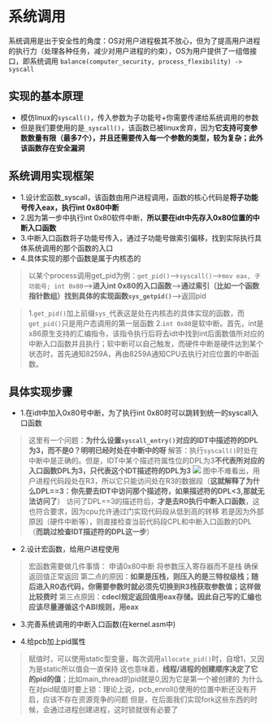 # 系统调用
系统调用是出于安全性的角度：OS对用户进程极其不放心，但为了提高用户进程的执行力（处理各种任务，减少对用户进程的约束），OS为用户提供了一组借接口，即系统调用
`balance(computer_security, process_flexibility) -> syscall`

## 实现的基本原理
- 模仿linux的`syscall()`，传入参数为子功能号+你需要传递给系统调用的参数
- 但是我们要使用的是`_syscall()`，该函数已被linux舍弃，因为**它支持可变参数数量有限（最多7个），并且还需要传入每一个参数的类型，较为复杂；此外该函数存在安全漏洞**

## 系统调用实现框架
- 1.设计宏函数_syscall，该函数由用户进程调用，函数的核心代码是**将子功能号传入eax，执行int 0x80中断**
- 2.因为第一步中执行int 0x80软件中断，**所以要在idt中先存入0x80位置的中断入口函数**
- 3.中断入口函数将子功能号传入，通过子功能号做索引偏移，找到实际执行具体系统调用的那个函数的入口
- 4.具体实现的那个函数是属于内核态的
>以某个process调用get_pid为例：`get_pid()`-->`syscall()`-->`mov eax, 子功能号; int 0x80`-->**进入int 0x80的入口函数**-->**通过索引（比如一个函数指针数组）找到具体的实现函数`sys_getpid()`**-->返回pid

>1.`get_pid()`加上前缀`sys_`代表这是处在内核态的具体实现的函数，而`get_pid()`只是用户态调用的第一层函数
>2.`int 0x80`是软中断。首先，int是x86原生支持的汇编指令，该指令执行后将去idt中找到int后面数值所对应的中断入口函数并且执行；软中断可以自己触发，而硬件中断是硬件达到某个状态时，首先通知8259A，再由8259A通知CPU去执行对应位置的中断函数。

## 具体实现步骤
- 1.在idt中加入0x80号中断，为了执行int 0x80时可以跳转到统一的syscall入口函数
>这里有一个问题：**为什么设置`syscall_entry()`对应的IDT中描述符的DPL为3，而不是0？明明已经时处在中断中的呀**
>解答：执行`syscall()`时处在中断中是正确的。但是，IDT中某个描述符属性位的DPL为3**不代表所对应的入口函数DPL为3，只代表这个IDT描述符的DPL为3**
>![](_v_images/20201108102727285_42218862.png)
图中不难看出，用户进程代码段处在R3，所以它只能访问处在R3的数据段（**这就解释了为什么DPL==3：你先要去IDT中访问那个描述符，如果描述符的DPL<3,那就无法访问了**）
访问了DPL==3的描述符后，**才是去R0执行中断入口函数**，这也符合要求，因为cpu允许通过门实现代码段从低到高的转移
若是因为外部原因（硬件中断等），则直接检查当前代码段CPL和中断入口函数的DPL（**而跳过检查IDT描述符的DPL这一步**）

- 2.设计宏函数，给用户进程使用
>宏函数需要做几件事情：
>申请0x80中断
>将参数压入寄存器而不是栈
>确保返回值正常返回
第二点的原因：**如果是压栈，则压入的是三特权级栈；随后进入R0态代码，你需要参数时就必须先切换到R3栈获取参数值；这样做比较费时**
第三点原因：**cdecl规定返回值用eax存储。因此自己写的汇编也应该尽量遵循这个ABI规则，用eax**

- 3.完善系统调用的中断入口函数(在kernel.asm中)



- 4.给pcb加上pid属性
>赋值时，可以使用static型变量，每次调用`allocate_pid()`时，自增1，又因为是static所以值会一直保持
>这也意味着，**线程/进程的创建顺序决定了它的pid的值**；比如main_thread的pid就是0,因为它是第一个被创建的
>为什么在对pid赋值时要上锁：理论上说，pcb_enroll()使用的位置中断还没有开启，应该不存在资源竞争的问题
>但是，在后面我们实现fork这些东西的时候，会通过进程创建进程，这时锁就很有必要了